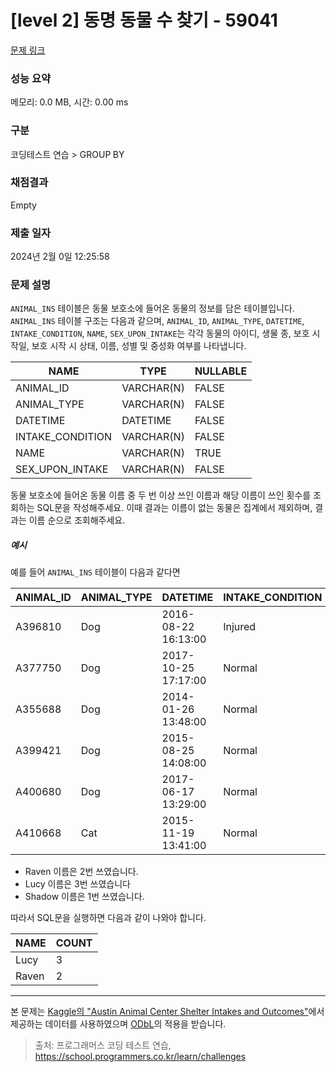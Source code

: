 # [level 2] 동명 동물 수 찾기 - 59041 

[문제 링크](https://school.programmers.co.kr/learn/courses/30/lessons/59041?language=oracle) 

### 성능 요약

메모리: 0.0 MB, 시간: 0.00 ms

### 구분

코딩테스트 연습 > GROUP BY

### 채점결과

Empty

### 제출 일자

2024년 2월 0일 12:25:58

### 문제 설명

<p><code>ANIMAL_INS</code> 테이블은 동물 보호소에 들어온 동물의 정보를 담은 테이블입니다. <code>ANIMAL_INS</code> 테이블 구조는 다음과 같으며, <code>ANIMAL_ID</code>, <code>ANIMAL_TYPE</code>, <code>DATETIME</code>, <code>INTAKE_CONDITION</code>, <code>NAME</code>, <code>SEX_UPON_INTAKE</code>는 각각 동물의 아이디, 생물 종, 보호 시작일, 보호 시작 시 상태, 이름, 성별 및 중성화 여부를 나타냅니다.</p>
<table class="table">
        <thead><tr>
<th>NAME</th>
<th>TYPE</th>
<th>NULLABLE</th>
</tr>
</thead>
        <tbody><tr>
<td>ANIMAL_ID</td>
<td>VARCHAR(N)</td>
<td>FALSE</td>
</tr>
<tr>
<td>ANIMAL_TYPE</td>
<td>VARCHAR(N)</td>
<td>FALSE</td>
</tr>
<tr>
<td>DATETIME</td>
<td>DATETIME</td>
<td>FALSE</td>
</tr>
<tr>
<td>INTAKE_CONDITION</td>
<td>VARCHAR(N)</td>
<td>FALSE</td>
</tr>
<tr>
<td>NAME</td>
<td>VARCHAR(N)</td>
<td>TRUE</td>
</tr>
<tr>
<td>SEX_UPON_INTAKE</td>
<td>VARCHAR(N)</td>
<td>FALSE</td>
</tr>
</tbody>
      </table>
<p>동물 보호소에 들어온 동물 이름 중 두 번 이상 쓰인 이름과 해당 이름이 쓰인 횟수를 조회하는 SQL문을 작성해주세요. 이때 결과는 이름이 없는 동물은 집계에서 제외하며, 결과는 이름 순으로 조회해주세요. </p>

<h5>예시</h5>

<p>예를 들어 <code>ANIMAL_INS</code> 테이블이 다음과 같다면</p>
<table class="table">
        <thead><tr>
<th>ANIMAL_ID</th>
<th>ANIMAL_TYPE</th>
<th>DATETIME</th>
<th>INTAKE_CONDITION</th>
<th>NAME</th>
<th>SEX_UPON_INTAKE</th>
</tr>
</thead>
        <tbody><tr>
<td>A396810</td>
<td>Dog</td>
<td>2016-08-22 16:13:00</td>
<td>Injured</td>
<td>Raven</td>
<td>Spayed Female</td>
</tr>
<tr>
<td>A377750</td>
<td>Dog</td>
<td>2017-10-25 17:17:00</td>
<td>Normal</td>
<td>Lucy</td>
<td>Spayed Female</td>
</tr>
<tr>
<td>A355688</td>
<td>Dog</td>
<td>2014-01-26 13:48:00</td>
<td>Normal</td>
<td>Shadow</td>
<td>Neutered Male</td>
</tr>
<tr>
<td>A399421</td>
<td>Dog</td>
<td>2015-08-25 14:08:00</td>
<td>Normal</td>
<td>Lucy</td>
<td>Spayed Female</td>
</tr>
<tr>
<td>A400680</td>
<td>Dog</td>
<td>2017-06-17 13:29:00</td>
<td>Normal</td>
<td>Lucy</td>
<td>Spayed Female</td>
</tr>
<tr>
<td>A410668</td>
<td>Cat</td>
<td>2015-11-19 13:41:00</td>
<td>Normal</td>
<td>Raven</td>
<td>Spayed Female</td>
</tr>
</tbody>
      </table>
<ul>
<li>Raven 이름은 2번 쓰였습니다.</li>
<li>Lucy 이름은 3번 쓰였습니다</li>
<li>Shadow 이름은 1번 쓰였습니다.</li>
</ul>

<p>따라서 SQL문을 실행하면 다음과 같이 나와야 합니다. </p>
<table class="table">
        <thead><tr>
<th>NAME</th>
<th>COUNT</th>
</tr>
</thead>
        <tbody><tr>
<td>Lucy</td>
<td>3</td>
</tr>
<tr>
<td>Raven</td>
<td>2</td>
</tr>
</tbody>
      </table>
<hr>

<p>본 문제는 <a href="https://www.kaggle.com/aaronschlegel/austin-animal-center-shelter-intakes-and-outcomes" target="_blank" rel="noopener">Kaggle의 "Austin Animal Center Shelter Intakes and Outcomes"</a>에서 제공하는 데이터를 사용하였으며 <a href="https://opendatacommons.org/licenses/odbl/1.0/" target="_blank" rel="noopener">ODbL</a>의 적용을 받습니다.</p>


> 출처: 프로그래머스 코딩 테스트 연습, https://school.programmers.co.kr/learn/challenges